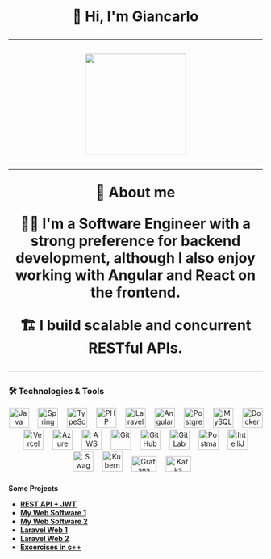 ###

<h1 align="center">👋 Hi, I'm Giancarlo

---
  
<div align="center">
  <img height="200" src="https://media.giphy.com/media/26tn33aiTi1jkl6H6/giphy.gif" />
</div>

---

🚀 About me

👨‍💻  I'm a Software Engineer with a strong preference for backend development, although I also enjoy working with Angular and React on the frontend.

🏗️ I build scalable and concurrent RESTful APIs.

---

### 🛠️ Technologies & Tools

<div align="center">
  <img src="https://cdn.jsdelivr.net/gh/devicons/devicon/icons/java/java-original.svg" height="40" alt="Java" />
  <img width="10"/>
  <img src="https://cdn.simpleicons.org/spring/6DB33F" height="40" alt="Spring" />
  <img width="10"/>
  <img src="https://skillicons.dev/icons?i=typescript" height="40" alt="TypeScript" />
  <img width="10"/>
  <img src="https://cdn.jsdelivr.net/gh/devicons/devicon/icons/php/php-original.svg" height="40" alt="PHP" />
  <img width="10"/>
  <img src="https://cdn.simpleicons.org/laravel/FF2D20" height="40" alt="Laravel" />
  <img width="10"/>
  <img src="https://cdn.jsdelivr.net/gh/devicons/devicon/icons/angularjs/angularjs-original.svg" height="40" alt="Angular" />
  <img width="10"/>
  <img src="https://cdn.jsdelivr.net/gh/devicons/devicon/icons/postgresql/postgresql-original.svg" height="40" alt="PostgreSQL" />
  <img width="10"/>
  <img src="https://cdn.jsdelivr.net/gh/devicons/devicon/icons/mysql/mysql-original.svg" height="40" alt="MySQL" />
  <img width="10"/>
  <img src="https://cdn.jsdelivr.net/gh/devicons/devicon/icons/docker/docker-original.svg" height="40" alt="Docker" />
  <img width="10"/>
  <img src="https://skillicons.dev/icons?i=vercel" height="40" alt="Vercel" />
  <img width="10"/>
  <img src="https://skillicons.dev/icons?i=azure" height="40" alt="Azure" />
  <img width="10"/>
  <img src="https://skillicons.dev/icons?i=aws" height="40" alt="AWS" />
  <img width="10"/>
  <img src="https://skillicons.dev/icons?i=git" height="40" alt="Git" />
  <img width="10"/>
  <img src="https://skillicons.dev/icons?i=github" height="40" alt="GitHub" />
  <img width="10"/>
  <img src="https://skillicons.dev/icons?i=gitlab" height="40" alt="GitLab" />
  <img width="10"/>
  <img src="https://skillicons.dev/icons?i=postman" height="40" alt="Postman" />
  <img width="10"/>
  <img src="https://cdn.jsdelivr.net/gh/devicons/devicon/icons/intellij/intellij-original.svg" height="40" alt="IntelliJ IDEA" />
  <img width="10"/>
  <img src="https://cdn.jsdelivr.net/gh/devicons/devicon/icons/swagger/swagger-original.svg" height="40" alt="Swagger" />
  <img width="10"/>
  <img src="https://cdn.jsdelivr.net/gh/devicons/devicon/icons/kubernetes/kubernetes-plain.svg" height="40" alt="Kubernetes" />
  <img width="10"/>
  <img src="https://upload.wikimedia.org/wikipedia/commons/thumb/3/3b/Grafana_Logo.svg/1200px-Grafana_Logo.svg.png" alt="Grafana" width="50" height="30"/>
  <img width="10"/>
  <img src="https://upload.wikimedia.org/wikipedia/commons/thumb/0/05/Apache_kafka.svg/1200px-Apache_kafka.svg.png" alt="Kafka" width="50" height="30"/>
  <img width="10"/>
  
</div>

###

**Some Projects**

- [**REST API + JWT**](https://maintenance-page-test.vercel.app/)
- [**My Web Software 1**](https://maintenance-page-test.vercel.app/)
- [**My Web Software 2**](https://maintenance-page-test.vercel.app/)
- [**Laravel Web 1**](https://iboutplacement.com/)
- [**Laravel Web 2**](https://ibconstruye.com/)
- [**Excercises in c++**](https://github.com/gianbdev/C-Challenges/)
  
